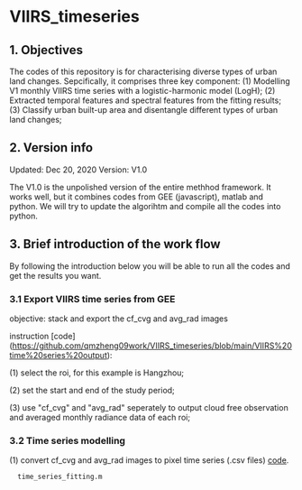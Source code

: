 # VIIRS_timeseries

## 1. Objectives

The codes of this repository is for characterising diverse types of urban land changes. Sepcifically, it comprises three key component:
(1) Modelling V1 monthly VIIRS time series with a logistic-harmonic model (LogH);
(2) Extracted temporal features and spectral features from the fitting results;
(3) Classify urban built-up area and disentangle different types of urban land changes;

## 2. Version info

Updated: Dec 20, 2020
Version: V1.0

The V1.0 is the unpolished version of the entire methhod framework. It works well, but it combines codes from GEE (javascript), matlab and python. We will try to update the algorihtm and compile all the codes into python.

## 3. Brief introduction of the work flow

By following the introduction below you will be able to run all the codes and get the results you want.

### 3.1 Export VIIRS time series from GEE

objective: stack and export the cf_cvg and avg_rad images

instruction [code] (https://github.com/qmzheng09work/VIIRS_timeseries/blob/main/VIIRS%20time%20series%20output): 

(1) select the roi, for this example is Hangzhou;

(2) set the start and end of the study period;

(3) use "cf_cvg" and "avg_rad" seperately to output cloud free observation and averaged monthly radiance data of each roi;


### 3.2 Time series modelling 

(1) convert cf_cvg and avg_rad images to pixel time series (.csv files) [code](https://github.com/qmzheng09work/VIIRS_timeseries/blob/main/Time%20Series%20fitting/Image_to_time_series.py).
      
      time_series_fitting.m

      
